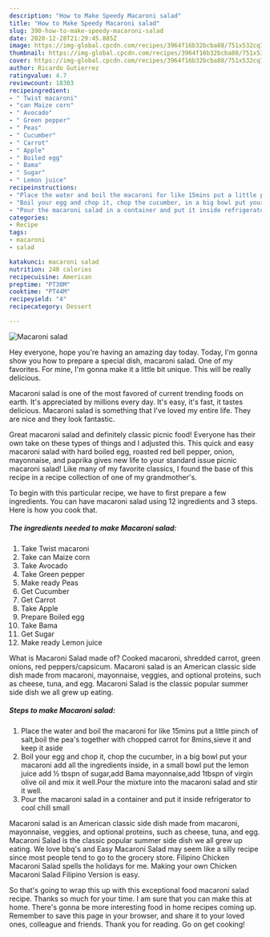 ```yaml
---
description: "How to Make Speedy Macaroni salad"
title: "How to Make Speedy Macaroni salad"
slug: 390-how-to-make-speedy-macaroni-salad
date: 2020-12-28T21:29:45.885Z
image: https://img-global.cpcdn.com/recipes/3964f16b32bcba88/751x532cq70/macaroni-salad-recipe-main-photo.jpg
thumbnail: https://img-global.cpcdn.com/recipes/3964f16b32bcba88/751x532cq70/macaroni-salad-recipe-main-photo.jpg
cover: https://img-global.cpcdn.com/recipes/3964f16b32bcba88/751x532cq70/macaroni-salad-recipe-main-photo.jpg
author: Ricardo Gutierrez
ratingvalue: 4.7
reviewcount: 18303
recipeingredient:
- " Twist macaroni"
- "can Maize corn"
- " Avocado"
- " Green pepper"
- " Peas"
- " Cucumber"
- " Carrot"
- " Apple"
- " Boiled egg"
- " Bama"
- " Sugar"
- " Lemon juice"
recipeinstructions:
- "Place the water and boil the macaroni for like 15mins put a little pinch of salt,boil the pea&#39;s together with chopped carrot for 8mins,sieve it and keep it aside"
- "Boil your egg and chop it, chop the cucumber, in a big bowl put your macaroni add all the ingredients inside, in a small bowl put the lemon juice add ½ tbspn of sugar,add Bama mayonnaise,add 1tbspn of virgin olive oil and mix it well.Pour the mixture into the macaroni salad and stir it well."
- "Pour the macaroni salad in a container and put it inside refrigerator to cool chill small"
categories:
- Recipe
tags:
- macaroni
- salad

katakunci: macaroni salad 
nutrition: 248 calories
recipecuisine: American
preptime: "PT30M"
cooktime: "PT44M"
recipeyield: "4"
recipecategory: Dessert

---
```



![Macaroni salad](https://img-global.cpcdn.com/recipes/3964f16b32bcba88/751x532cq70/macaroni-salad-recipe-main-photo.jpg)

Hey everyone, hope you're having an amazing day today. Today, I'm gonna show you how to prepare a special dish, macaroni salad. One of my favorites. For mine, I'm gonna make it a little bit unique. This will be really delicious.

Macaroni salad is one of the most favored of current trending foods on earth. It's appreciated by millions every day. It's easy, it's fast, it tastes delicious. Macaroni salad is something that I've loved my entire life. They are nice and they look fantastic.

Great macaroni salad and definitely classic picnic food! Everyone has their own take on these types of things and I adjusted this. This quick and easy macaroni salad with hard boiled egg, roasted red bell pepper, onion, mayonnaise, and paprika gives new life to your standard issue picnic macaroni salad! Like many of my favorite classics, I found the base of this recipe in a recipe collection of one of my grandmother&#39;s.


To begin with this particular recipe, we have to first prepare a few ingredients. You can have macaroni salad using 12 ingredients and 3 steps. Here is how you cook that.

<!--inarticleads1-->

##### The ingredients needed to make Macaroni salad:

1. Take  Twist macaroni
1. Take can Maize corn
1. Take  Avocado
1. Take  Green pepper
1. Make ready  Peas
1. Get  Cucumber
1. Get  Carrot
1. Take  Apple
1. Prepare  Boiled egg
1. Take  Bama
1. Get  Sugar
1. Make ready  Lemon juice


What is Macaroni Salad made of? Cooked macaroni, shredded carrot, green onions, red peppers/capsicum. Macaroni salad is an American classic side dish made from macaroni, mayonnaise, veggies, and optional proteins, such as cheese, tuna, and egg. Macaroni Salad is the classic popular summer side dish we all grew up eating. 

<!--inarticleads2-->

##### Steps to make Macaroni salad:

1. Place the water and boil the macaroni for like 15mins put a little pinch of salt,boil the pea&#39;s together with chopped carrot for 8mins,sieve it and keep it aside
1. Boil your egg and chop it, chop the cucumber, in a big bowl put your macaroni add all the ingredients inside, in a small bowl put the lemon juice add ½ tbspn of sugar,add Bama mayonnaise,add 1tbspn of virgin olive oil and mix it well.Pour the mixture into the macaroni salad and stir it well.
1. Pour the macaroni salad in a container and put it inside refrigerator to cool chill small


Macaroni salad is an American classic side dish made from macaroni, mayonnaise, veggies, and optional proteins, such as cheese, tuna, and egg. Macaroni Salad is the classic popular summer side dish we all grew up eating. We love bbq&#39;s and Easy Macaroni Salad may seem like a silly recipe since most people tend to go to the grocery store. Filipino Chicken Macaroni Salad spells the holidays for me. Making your own Chicken Macaroni Salad Filipino Version is easy. 

So that's going to wrap this up with this exceptional food macaroni salad recipe. Thanks so much for your time. I am sure that you can make this at home. There's gonna be more interesting food in home recipes coming up. Remember to save this page in your browser, and share it to your loved ones, colleague and friends. Thank you for reading. Go on get cooking!
